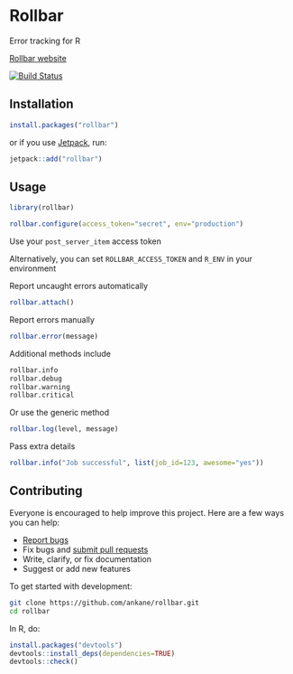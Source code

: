 # Rollbar

Error tracking for R

[Rollbar website](https://rollbar.com/)

[![Build Status](https://github.com/ankane/rollbar/workflows/build/badge.svg?branch=master)](https://github.com/ankane/rollbar/actions)

## Installation

```r
install.packages("rollbar")
```

or if you use [Jetpack](https://github.com/ankane/jetpack), run:

```r
jetpack::add("rollbar")
```

## Usage

```r
library(rollbar)

rollbar.configure(access_token="secret", env="production")
```

Use your `post_server_item` access token

Alternatively, you can set `ROLLBAR_ACCESS_TOKEN` and `R_ENV` in your environment

Report uncaught errors automatically

```r
rollbar.attach()
```

Report errors manually

```r
rollbar.error(message)
```

Additional methods include

```r
rollbar.info
rollbar.debug
rollbar.warning
rollbar.critical
```

Or use the generic method

```r
rollbar.log(level, message)
```

Pass extra details

```r
rollbar.info("Job successful", list(job_id=123, awesome="yes"))
```

## Contributing

Everyone is encouraged to help improve this project. Here are a few ways you can help:

- [Report bugs](https://github.com/ankane/rollbar/issues)
- Fix bugs and [submit pull requests](https://github.com/ankane/rollbar/pulls)
- Write, clarify, or fix documentation
- Suggest or add new features

To get started with development:

```sh
git clone https://github.com/ankane/rollbar.git
cd rollbar
```

In R, do:

```r
install.packages("devtools")
devtools::install_deps(dependencies=TRUE)
devtools::check()
```

